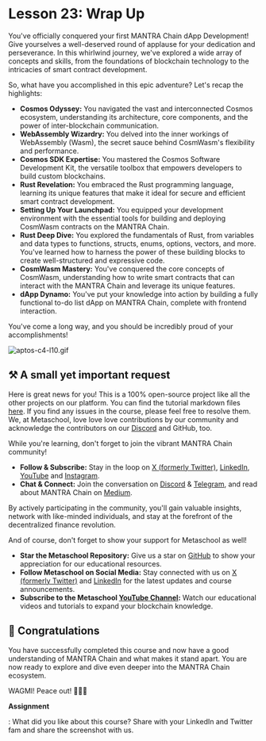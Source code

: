 # Lesson 23: Wrap Up

You've officially conquered your first MANTRA Chain dApp Development!  Give yourselves a well-deserved round of applause for your dedication and perseverance.  In this whirlwind journey, we've explored a wide array of concepts and skills, from the foundations of blockchain technology to the intricacies of smart contract development.

So, what have you accomplished in this epic adventure?  Let's recap the highlights:

- **Cosmos Odyssey:** You navigated the vast and interconnected Cosmos ecosystem, understanding its architecture, core components, and the power of inter-blockchain communication.
- **WebAssembly Wizardry:** You delved into the inner workings of WebAssembly (Wasm), the secret sauce behind CosmWasm's flexibility and performance.
- **Cosmos SDK Expertise:** You mastered the Cosmos Software Development Kit, the versatile toolbox that empowers developers to build custom blockchains.
- **Rust Revelation:** You embraced the Rust programming language, learning its unique features that make it ideal for secure and efficient smart contract development.
- **Setting Up Your Launchpad:** You equipped your development environment with the essential tools for building and deploying CosmWasm contracts on the MANTRA Chain.
- **Rust Deep Dive:** You explored the fundamentals of Rust, from variables and data types to functions, structs, enums, options, vectors, and more. You've learned how to harness the power of these building blocks to create well-structured and expressive code.
- **CosmWasm Mastery:** You've conquered the core concepts of CosmWasm, understanding how to write smart contracts that can interact with the MANTRA Chain and leverage its unique features.
- **dApp Dynamo:** You've put your knowledge into action by building a fully functional to-do list dApp on MANTRA Chain, complete with frontend interaction.

You've come a long way, and you should be incredibly proud of your accomplishments!

![aptos-c4-l10.gif](Lesson%2023%20Wrap%20Up%20650d58347f8744b182f515e1f5ac6a7f/aptos-c4-l10.gif)

## **⚒️ A small yet important request**

Here is great news for you! This is a 100% open-source project like all the other projects on our platform. You can find the tutorial markdown files [here](https://github.com/0xmetaschool/Learning-Projects). If you find any issues in the course, please feel free to resolve them. We, at Metaschool, love love love contributions by our community and acknowledge the contributors on our [Discord](https://discord.com/invite/vbVMUwXWgc) and GitHub, too.

While you're learning, don't forget to join the vibrant MANTRA Chain community!

- **Follow & Subscribe:** Stay in the loop on [X (formerly Twitter)](https://twitter.com/MANTRA_Chain), [LinkedIn](https://www.linkedin.com/company/mantrachain/), [YouTube](https://www.youtube.com/@MANTRAChain) and [Instagram](https://www.instagram.com/mantra_chain/).
- **Chat & Connect:** Join the conversation on [Discord](https://discord.gg/gfks4TwAJV) & [Telegram](https://t.me/MANTRA_Chain), and read about MANTRA Chain on [Medium](https://mantrachain.medium.com/).

By actively participating in the community, you'll gain valuable insights, network with like-minded individuals, and stay at the forefront of the decentralized finance revolution.

And of course, don't forget to show your support for Metaschool as well!

- **Star the Metaschool Repository:** Give us a star on [GitHub](https://github.com/0xmetaschool/Learning-Projects) to show your appreciation for our educational resources.
- **Follow Metaschool on Social Media:** Stay connected with us on [X (formerly Twitter)](https://twitter.com/0xmetaschool) and [LinkedIn](https://www.linkedin.com/company/0xmetaschool/) for the latest updates and course announcements.
- **Subscribe to the Metaschool [YouTube Channel](https://www.youtube.com/@0xmetaschool/):** Watch our educational videos and tutorials to expand your blockchain knowledge.

## **🎊 Congratulations**

You have successfully completed this course and now have a good understanding of MANTRA Chain and what makes it stand apart. You are now ready to explore and dive even deeper into the MANTRA Chain ecosystem.

WAGMI! Peace out! ✌🏻🔮

**Assignment**

: What did you like about this course? Share with your LinkedIn and Twitter fam and share the screenshot with us.